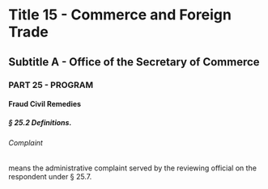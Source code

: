 
# Title 15 - Commerce and Foreign Trade
## Subtitle A - Office of the Secretary of Commerce
### PART 25 - PROGRAM
#### Fraud Civil Remedies
##### § 25.2 Definitions.
###### Complaint

means the administrative complaint served by the reviewing official on the respondent under § 25.7.
